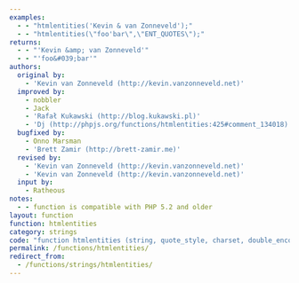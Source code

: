 ```yaml
---
examples:
  - - "htmlentities('Kevin & van Zonneveld');"
  - - "htmlentities(\"foo'bar\",\"ENT_QUOTES\");"
returns:
  - - "'Kevin &amp; van Zonneveld'"
  - - "'foo&#039;bar'"
authors:
  original by:
    - 'Kevin van Zonneveld (http://kevin.vanzonneveld.net)'
  improved by:
    - nobbler
    - Jack
    - 'Rafał Kukawski (http://blog.kukawski.pl)'
    - 'Dj (http://phpjs.org/functions/htmlentities:425#comment_134018)'
  bugfixed by:
    - Onno Marsman
    - 'Brett Zamir (http://brett-zamir.me)'
  revised by:
    - 'Kevin van Zonneveld (http://kevin.vanzonneveld.net)'
    - 'Kevin van Zonneveld (http://kevin.vanzonneveld.net)'
  input by:
    - Ratheous
notes:
  - - function is compatible with PHP 5.2 and older
layout: function
function: htmlentities
category: strings
code: "function htmlentities (string, quote_style, charset, double_encode) {\n  //  discuss at: http://phpjs.org/functions/htmlentities/\n  // original by: Kevin van Zonneveld (http://kevin.vanzonneveld.net)\n  //  revised by: Kevin van Zonneveld (http://kevin.vanzonneveld.net)\n  //  revised by: Kevin van Zonneveld (http://kevin.vanzonneveld.net)\n  // improved by: nobbler\n  // improved by: Jack\n  // improved by: Rafał Kukawski (http://blog.kukawski.pl)\n  // improved by: Dj (http://phpjs.org/functions/htmlentities:425#comment_134018)\n  // bugfixed by: Onno Marsman\n  // bugfixed by: Brett Zamir (http://brett-zamir.me)\n  //    input by: Ratheous\n  //  depends on: get_html_translation_table\n  //        note: function is compatible with PHP 5.2 and older\n  //   example 1: htmlentities('Kevin & van Zonneveld');\n  //   returns 1: 'Kevin &amp; van Zonneveld'\n  //   example 2: htmlentities(\"foo'bar\",\"ENT_QUOTES\");\n  //   returns 2: 'foo&#039;bar'\n\n  var hash_map = this.get_html_translation_table('HTML_ENTITIES', quote_style),\n    symbol = ''\n\n  string = string == null ? '' : string + ''\n\n  if (!hash_map) {\n    return false\n  }\n\n  if (quote_style && quote_style === 'ENT_QUOTES') {\n    hash_map[\"'\"] = '&#039;'\n  }\n\n  double_encode = double_encode == null || !!double_encode\n\n  var regex = new RegExp('&(?:#\\\\d+|#x[\\\\da-f]+|[a-zA-Z][\\\\da-z]*);|[' +\n    Object.keys(hash_map)\n    .join('')\n    // replace regexp special chars\n    .replace(/([()[\\]{}\\-.*+?^$|\\/\\\\])/g, '\\\\$1') + ']',\n    'g')\n\n  return string.replace(regex, function (ent) {\n    if (ent.length > 1) {\n      return double_encode ? hash_map['&'] + ent.substr(1) : ent\n    }\n\n    return hash_map[ent]\n  })\n}\n"
permalink: /functions/htmlentities/
redirect_from:
  - /functions/strings/htmlentities/
---
```


<!-- WARNING! This file is auto generated by `npm run web:inject`, do not edit by hand -->
